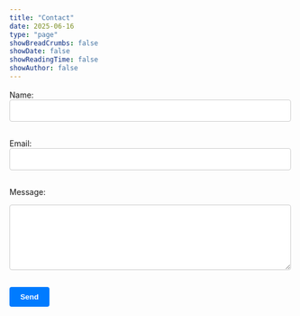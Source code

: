 ```yaml
---
title: "Contact"
date: 2025-06-16
type: "page"
showBreadCrumbs: false
showDate: false
showReadingTime: false
showAuthor: false
---
```


<style>
  .form-field {
    width: 100%;
    padding: 0.6rem;
    border: 1px solid #ccc;
    border-radius: 4px;
    margin-bottom: 1rem;
    font-size: 1rem;
  }
  .form-button {
    background-color: #007bff;
    color: white;
    padding: 0.6rem 1.2rem;
    border: none;
    border-radius: 4px;
    font-weight: bold;
    cursor: pointer;
  }
  .form-button:hover {
    background-color: #0056b3;
  }
</style>

<form action="https://formspree.io/f/mgvyyzqo" method="POST" style="max-width: 500px; margin-top: 1rem;">
  <label for="name">Name:</label><br>
  <input type="text" name="name" required class="form-field"><br>

  <label for="email">Email:</label><br>
  <input type="email" name="_replyto" required class="form-field"><br>

  <label for="message">Message:</label><br>
  <textarea name="message" rows="5" required class="form-field"></textarea><br>

  <button type="submit" class="form-button">Send</button>
</form>

